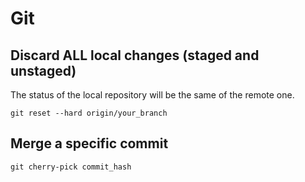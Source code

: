 # Git

## Discard ALL local changes (staged and unstaged)
The status of the local repository will be the same of the remote one.
```
git reset --hard origin/your_branch
```
## Merge a specific commit
```
git cherry-pick commit_hash
```
